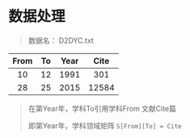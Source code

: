# 数据处理

> 数据名： D2DYC.txt   

| From |  To  | Year | Cite  |
| :--: | :--: | :--: | :---: |
|  10  |  12  | 1991 |  301  |
|  28  |  25  | 2015 | 12584 |

> 在第Year年，学科To引用学科From 文献Cite篇
>
> 即第Year年，学科领域矩阵 `S[From][To] = Cite`

